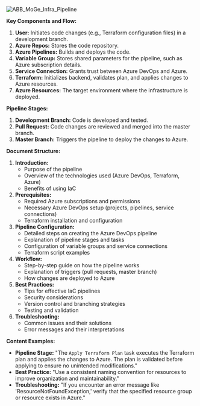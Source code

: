 ![ABB_MoGe_Infra_Pipeline](https://github.com/user-attachments/assets/86e12160-315d-439a-9684-f425c5012db7)

**Key Components and Flow:**

1. **User:** Initiates code changes (e.g., Terraform configuration files) in a development branch.
2. **Azure Repos:** Stores the code repository.
3. **Azure Pipelines:** Builds and deploys the code.
4. **Variable Group:** Stores shared parameters for the pipeline, such as Azure subscription details.
5. **Service Connection:** Grants trust between Azure DevOps and Azure.
6. **Terraform:** Initializes backend, validates plan, and applies changes to Azure resources.
7. **Azure Resources:** The target environment where the infrastructure is deployed.

**Pipeline Stages:**

1. **Development Branch:** Code is developed and tested.
2. **Pull Request:** Code changes are reviewed and merged into the master branch.
3. **Master Branch:** Triggers the pipeline to deploy the changes to Azure.

**Document Structure:**

1. **Introduction:**
   * Purpose of the pipeline
   * Overview of the technologies used (Azure DevOps, Terraform, Azure)
   * Benefits of using IaC
2. **Prerequisites:**
   * Required Azure subscriptions and permissions
   * Necessary Azure DevOps setup (projects, pipelines, service connections)
   * Terraform installation and configuration
3. **Pipeline Configuration:**
   * Detailed steps on creating the Azure DevOps pipeline
   * Explanation of pipeline stages and tasks
   * Configuration of variable groups and service connections
   * Terraform script examples
4. **Workflow:**
   * Step-by-step guide on how the pipeline works
   * Explanation of triggers (pull requests, master branch)
   * How changes are deployed to Azure
5. **Best Practices:**
   * Tips for effective IaC pipelines
   * Security considerations
   * Version control and branching strategies
   * Testing and validation
6. **Troubleshooting:**
   * Common issues and their solutions
   * Error messages and their interpretations


**Content Examples:**

* **Pipeline Stage:** "The `Apply Terraform Plan` task executes the Terraform plan and applies the changes to Azure. The plan is validated before applying to ensure no unintended modifications."
* **Best Practice:** "Use a consistent naming convention for resources to improve organization and maintainability."
* **Troubleshooting:** "If you encounter an error message like 'ResourceNotFoundException,' verify that the specified resource group or resource exists in Azure."
